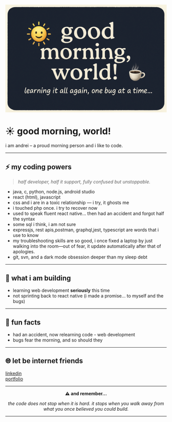 <p align="center">
  <img src="logo.png" alt="good morning logo" />
</p>

# ☀️ good morning, world!

i am andrei – a proud morning person and i like to code.

---

## ⚡ my coding powers

> _half developer, half it support, fully confused but unstoppable._

- java, c, python, node.js, android studio
- react (html), javascript
- css and i are in a toxic relationship — i try, it ghosts me
- i touched php once. i try to recover now
- used to speak fluent react native… then had an accident and forgot half the syntax
- some sql i think, i am not sure
- expressjs, rest apis,postman, graphql,jest, typescript are words that i use to know
- my troubleshooting skills are so good, i once fixed a laptop by just walking into the room—out of fear, it update automatically after that of apologies.
- git, svn, and a dark mode obsession deeper than my sleep debt

---

## 🚧 what i am building

- learning web development **seriously** this time
- not sprinting back to react native (i made a promise… to myself and the bugs)

---

## 🎉 fun facts

- had an accident, now relearning code - web development
- bugs fear the morning, and so should they

---

## 🌐 let be internet friends

[linkedin](https://www.linkedin.com/in/razvan-andrei-chiper/)  
[portfolio](https://portfolio21andrei.netlify.app/)

---

<p align="center">
  <strong>⚠️ and remember...</strong>
</p>

<p align="center">
  <em>
    the code does not stop when it is hard.  
    it stops when you walk away from what you once believed you could build.
  </em>
</p>

---
